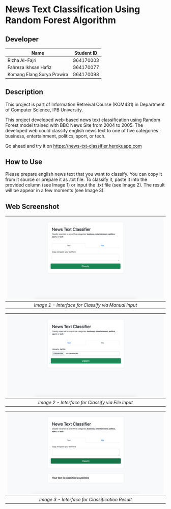 # News Text Classification Using Random Forest Algorithm

## Developer
| Name                                   | Student ID     |
| -------------------------------------- |:--------------:|
| Rizha Al-Fajri                         | G64170003      |
| Fahreza Ikhsan Hafiz                   | G64170077      |
| Komang Elang Surya Prawira             | G64170098      |
 
## Description
This project is part of Information Retreival Course (KOM431) in Department of Computer Science, IPB University.

This project developed web-based news text classification using Random Forest model trained with BBC News Site from 2004 to 2005. 
The developed web could classify english news text to one of five categories : business, entertainment, politics, sport, or tech.

Go ahead and try it on https://news-txt-classifier.herokuapp.com

## How to Use
Please prepare english news text that you want to classify. You can copy it from it source or prepare it as .txt file. To classify it, paste it into the provided column (see Image 1) or input the .txt file (see Image 2). The result will be appear in a few moments (see Image 3). 

## Web Screenshot

| ![Demo-1.jpg](https://github.com/fahrezahafiz/text-classification/blob/main/Demo-1.png "Demo 1") | 
|:--:| 
| *Image 1 - Interface for Classify via Manual Input* |

| ![Demo-2.jpg](https://github.com/fahrezahafiz/text-classification/blob/main/Demo-2.png "Demo 2") | 
|:--:| 
| *Image 2 - Interface for Classify via File Input* |

| ![Demo-3.jpg](https://github.com/fahrezahafiz/text-classification/blob/main/Demo-3.png "Demo 3") | 
|:--:| 
| *Image 3 - Interface for Classification Result* |

